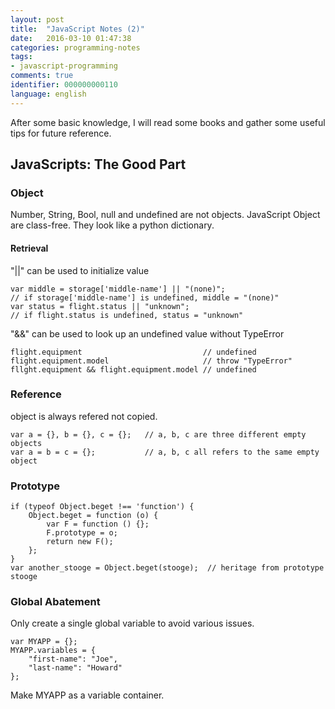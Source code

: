 ```yaml
---
layout: post
title:  "JavaScript Notes (2)"
date:   2016-03-10 01:47:38 
categories: programming-notes
tags: 
- javascript-programming
comments: true
identifier: 000000000110
language: english
---
```


After some basic knowledge, I will read some books and gather some useful tips for future reference. 

## JavaScripts: The Good Part


### Object

Number, String, Bool, null and undefined are not objects. JavaScript Object are class-free. They look like a python dictionary.

#### Retrieval

"||" can be used to initialize value


    var middle = storage['middle-name'] || "(none)";
    // if storage['middle-name'] is undefined, middle = "(none)"
    var status = flight.status || "unknown";
    // if flight.status is undefined, status = "unknown"


"&&" can be used to look up an undefined value without TypeError


    flight.equipment                           // undefined
    flight.equipment.model                     // throw "TypeError"
    fllght.equipment && flight.equipment.model // undefined


### Reference

object is always refered not copied.


    var a = {}, b = {}, c = {};   // a, b, c are three different empty objects
    var a = b = c = {};           // a, b, c all refers to the same empty object


### Prototype


    if (typeof Object.beget !== 'function') {
        Object.beget = function (o) {
            var F = function () {};
            F.prototype = o;
            return new F();
        };
    }
    var another_stooge = Object.beget(stooge);  // heritage from prototype stooge


### Global Abatement

Only create a single global variable to avoid various issues.


    var MYAPP = {};
    MYAPP.variables = {
        "first-name": "Joe",
        "last-name": "Howard"
    };


Make MYAPP as a variable container.
